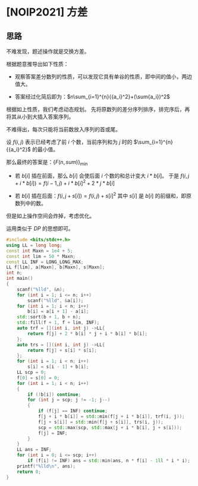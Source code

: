 # [NOIP2021] 方差

## 思路

不难发现，题述操作就是交换方差。

根据题意推导出如下性质：

- 观察答案差分数列的性质，可以发现它具有单谷的性质，即中间的值小，两边值大。

- 答案经过化简后即为：$n\sum_{i=1}^{n}{{a_i}^2}+(\sum{a_i})^2$

根据如上性质，我们考虑动态规划。
先将原数列的差分序列排序，排完序后，再将其从小到大插入答案序列。

不难得出，每次只能将当前数放入序列的首或尾。

设 $f(i, j)$ 表示已经考虑了前 $i$ 个数，当前序列和为 $j$ 时的 $\sum_{i=1}^{n}{{a_i}^2}$ 的最小值。

那么最终的答案是：$\{F(n, sum)\}_{\min}$

- 若 $b[i]$ 插在前面，那么 $b[i]$ 会使后面 $i$ 个数的和总计变大 $i*b[i]$。
    于是 $f(i,j+i*b[i])=f(i-1,j)+i*b[i]^2+2*j*b[i]$

- 若 $b[i]$ 插在后面：$f(i,j+s[i])=f(i,j)+s[i]^2$
    其中 $s[i]$ 是 $b[i]$ 的前缀和，即原数列中的数。

但是如上操作空间会炸掉，考虑优化。

运用类似于 $DP$ 的思想即可。


```cpp
#include <bits/stdc++.h>
using LL = long long;
const int Maxn = 1e4 + 5;
const int lim = 50 * Maxn;
const LL INF = LONG_LONG_MAX;
LL f[lim], a[Maxn], b[Maxn], s[Maxn];
int n;
int main()
{
    scanf("%lld", &n);
    for (int i = 1; i <= n; i++)
        scanf("%lld", &a[i]);
    for (int i = 1; i < n; i++)
        b[i] = a[i + 1] - a[i];
    std::sort(b + 1, b + n);
    std::fill(f + 1, f + lim, INF);
    auto trf = [](int i, int j) ->LL{
        return f[j] + 2 * b[i] * j + i * b[i] * b[i];
    };
    auto trs = [](int i, int j) ->LL{
        return f[j] + s[i] * s[i];
    };
    for (int i = 1; i < n; i++)
        s[i] = s[i - 1] + b[i];
    LL scp = 0;
    f[0] = s[0] = 0;
    for (int i = 1; i < n; i++)
    {
        if (!b[i]) continue;
        for (int j = scp; j != -1; j--)
        {
            if (f[j] == INF) continue;
            f[j + i * b[i]] = std::min(f[j + i * b[i]], trf(i, j));
            f[j + s[i]] = std::min(f[j + s[i]], trs(i, j));
            scp = std::max(scp, std::max(j + i * b[i], j + s[i]));
            f[j] = INF;
        }
    }
    LL ans = INF;
    for (int i = 0; i <= scp; i++)
        if (f[i] != INF) ans = std::min(ans, n * f[i] - 1ll * i * i);
    printf("%lld\n", ans);
    return 0;
}
```

